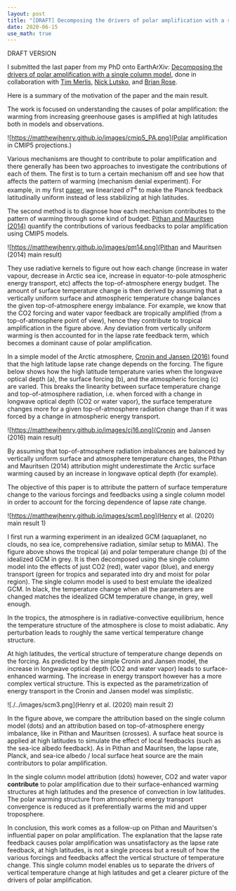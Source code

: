 ```yaml
---
layout: post
title: "[DRAFT] Decomposing the drivers of polar amplification with a single column model."
date: 2020-06-15
use_math: true
---
```


DRAFT VERSION

I submitted the last paper from my PhD onto EarthArXiv: [Decomposing the drivers of polar amplification with a single column model](https://eartharxiv.org/dzmvq), done in collaboration with [Tim Merlis](http://www.meteo.mcgill.ca/~tmerlis/), [Nick Lutsko](https://nicklutsko.github.io/), and [Brian Rose](http://www.atmos.albany.edu/facstaff/brose/).

Here is a summary of the motivation of the paper and the main result.

The work is focused on understanding the causes of polar amplification: the warming from increasing greenhouse gases is amplified at high latitudes both in models and observations.

![https://matthewjhenry.github.io/images/cmip5_PA.png](Polar amplification in CMIP5 projections.)

Various mechanisms are thought to contribute to polar amplification and there generally has been two approaches to investigate the contributions of each of them. The first is to turn a certain mechanism off and see how that affects the pattern of warming $($mechanism denial experiment$)$. For example, in my first [paper](https://journals.ametsoc.org/jcli/article/32/2/335/89220/The-Role-of-the-Nonlinearity-of-the-Stefan), we linearized $\sigma T^4$ to make the Planck feedback latitudinally uniform instead of less stabilizing at high latitudes. 

The second method is to diagnose how each mechanism contributes to the pattern of warming through some kind of budget. [Pithan and Mauritsen (2014)](https://www.nature.com/articles/ngeo2071) quantify the contributions of various feedbacks to polar amplification using CMIP5 models. 

![https://matthewjhenry.github.io/images/pm14.png](Pithan and Mauritsen (2014) main result)

They use radiative kernels to figure out how each change $($increase in water vapour, decrease in Arctic sea ice, increase in equator-to-pole atmospheric energy transport, etc$)$ affects the top-of-atmosphere energy budget. The amount of surface temperature change is then derived by assuming that a vertically uniform surface and atmospheric temperature change balances the given top-of-atmosphere energy imbalance. For example, we know that the CO2 forcing and water vapor feedback are tropically amplified $($from a top-of-atmosphere point of view$)$, hence they contribute to tropical amplification in the figure above. Any deviation from vertically uniform warming is then accounted for in the lapse rate feedback term, which becomes a dominant cause of polar amplification.

In a simple model of the Arctic atmosphere, [Cronin and Jansen (2016)](https://agupubs.onlinelibrary.wiley.com/doi/full/10.1002/2015GL067172) found that the high latitude lapse rate change depends on the forcing. The figure below shows how the high latitude temperature varies when the longwave optical depth $($a$)$, the surface forcing $($b$)$, and the atmospheric forcing $($c$)$ are varied. This breaks the linearity between surface temperature change and top-of-atmosphere radiation, i.e. when forced with a change in longwave optical depth $($CO2 or water vapor$)$, the surface temperature changes more for a given top-of-atmosphere radiation change than if it was forced by a change in atmospheric energy transport.

![https://matthewjhenry.github.io/images/cj16.png](Cronin and Jansen (2016) main result)

By assuming that top-of-atmosphere radiation imbalances are balanced by vertically uniform surface and atmosphere temperature changes, the Pithan and Mauritsen (2014) attribution might underestimate the Arctic surface warming caused by an increase in longwave optical depth $($for example$)$.

The objective of this paper is to attribute the pattern of surface temperature change to the various forcings and feedbacks using a single column model in order to account for the forcing dependence of lapse rate change.

![https://matthewjhenry.github.io/images/scm1.png](Henry et al. (2020) main result 1)

I first run a warming experiment in an idealized GCM $($aquaplanet, no clouds, no sea ice, comprehensive radiation, similar setup to MiMA$)$. The figure above shows the tropical $($a$)$ and polar temperature change $($b$)$ of the idealized GCM in grey. It is then decomposed using the single column model into the effects of just CO2 $($red$)$, water vapor $($blue$)$, and energy transport $($green for tropics and separated into dry and moist for polar region$)$. The single column model is used to best emulate the idealized GCM. In black, the temperature change when all the parameters are changed matches the idealized GCM temperature change, in grey, well enough.

In the tropics, the atmosphere is in radiative-convective equilibrium, hence the temperature structure of the atmosphere is close to moist adiabatic. Any perturbation leads to roughly the same vertical temperature change structure.

At high latitudes, the vertical structure of temperature change depends on the forcing. As predicted by the simple Cronin and Jansen model, the increase in longwave optical depth $($CO2 and water vapor$)$ leads to surface-enhanced warming. The increase in energy transport however has a more complex vertical structure. This is expected as the parametrization of energy transport in the Cronin and Jansen model was simplistic.

![./../images/scm3.png](Henry et al. (2020) main result 2)

In the figure above, we compare the attribution based on the single column model $($dots$)$ and an attribution based on top-of-atmosphere energy imbalance, like in Pithan and Mauritsen $($crosses$)$. A surface heat source is applied at high latitudes to simulate the effect of local feedbacks $($such as the sea-ice albedo feedback$)$. As in Pithan and Mauritsen, the lapse rate, Planck, and sea-ice albedo / local surface heat source are the main contributors to polar amplification.

In the single column model attribution $($dots$)$ however, CO2 and water vapor **contribute** to polar amplification due to their surface-enhanced warming structures at high latitudes and the presence of convection in low latitudes. The polar warming structure from atmospheric energy transport convergence is reduced as it preferentially warms the mid and upper troposphere.

In conclusion, this work comes as a follow-up on Pithan and Mauritsen's influential paper on polar amplification. The explanation that the lapse rate feedback causes polar amplification was unsatisfactory as the lapse rate feedback, at high latitudes, is not a single process but a result of how the various forcings and feedbacks affect the vertical structure of temperature change. This single column model enables us to separate the drivers of vertical temperature change at high latitudes and get a clearer picture of the drivers of polar amplification.